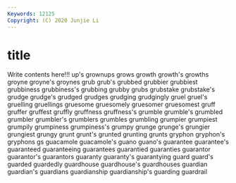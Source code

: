 ```yaml
---
Keywords: 12125
Copyright: (C) 2020 Junjie Li
---
```


# title

Write contents here!!!
up's 
grownups 
grows 
growth 
growth's 
growths 
groyne 
groyne's 
groynes 
grub
grub's 
grubbed 
grubbier 
grubbiest 
grubbiness 
grubbiness's 
grubbing 
grubby 
grubs 
grubstake
grubstake's 
grudge 
grudge's 
grudged 
grudges 
grudging 
grudgingly 
gruel 
gruel's 
gruelling
gruellings 
gruesome 
gruesomely 
gruesomer 
gruesomest 
gruff 
gruffer 
gruffest 
gruffly 
gruffness
gruffness's 
grumble 
grumble's 
grumbled 
grumbler 
grumbler's 
grumblers 
grumbles 
grumbling 
grumpier
grumpiest 
grumpily 
grumpiness 
grumpiness's 
grumpy 
grunge 
grunge's 
grungier 
grungiest 
grungy
grunt 
grunt's 
grunted 
grunting 
grunts 
gryphon 
gryphon's 
gryphons 
gs 
guacamole
guacamole's 
guano 
guano's 
guarantee 
guarantee's 
guaranteed 
guaranteeing 
guarantees 
guarantied 
guaranties
guarantor 
guarantor's 
guarantors 
guaranty 
guaranty's 
guarantying 
guard 
guard's 
guarded 
guardedly
guardhouse 
guardhouse's 
guardhouses 
guardian 
guardian's 
guardians 
guardianship 
guardianship's 
guarding 
guardrail
